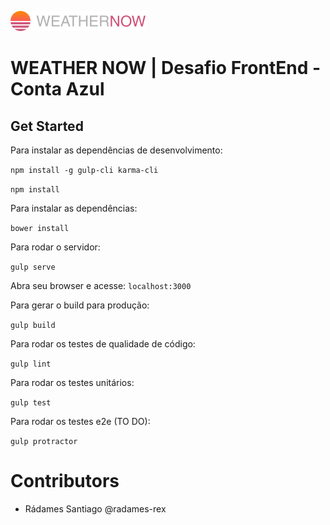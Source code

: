 ![Project Logo](src/assets/images/logo.svg)

# WEATHER NOW | Desafio FrontEnd - Conta Azul

## Get Started

Para instalar as dependências de desenvolvimento:

`npm install -g gulp-cli karma-cli`

`npm install`

Para instalar as dependências:

`bower install`

Para rodar o servidor:

`gulp serve`

Abra seu browser e acesse: `localhost:3000`

Para gerar o build para produção:

`gulp build`

Para rodar os testes de qualidade de código:

`gulp lint`

Para rodar os testes unitários:

`gulp test`

Para rodar os testes e2e (TO DO):

`gulp protractor`

# Contributors

-   Rádames Santiago @radames-rex
